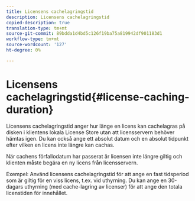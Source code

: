 ```yaml
---
title: Licensens cachelagringstid
description: Licensens cachelagringstid
copied-description: true
translation-type: tm+mt
source-git-commit: 89bdda1d4bd5c126f19ba75a819942df901183d1
workflow-type: tm+mt
source-wordcount: '127'
ht-degree: 0%

---
```



# Licensens cachelagringstid{#license-caching-duration}

Licensens cachelagringstid anger hur länge en licens kan cachelagras på disken i klientens lokala License Store utan att licensservern behöver hämtas igen. Du kan också ange ett absolut datum och en absolut tidpunkt efter vilken en licens inte längre kan cachas.

När cachens förfallodatum har passerat är licensen inte längre giltig och klienten måste begära en ny licens från licensservern.

Exempel: Använd licensens cachelagringstid för att ange en fast tidsperiod som är giltig för en viss licens, t.ex. vid uthyrning. Du kan ange en 30-dagars uthyrning (med cache-lagring av licenser) för att ange den totala licenstiden för innehållet.
